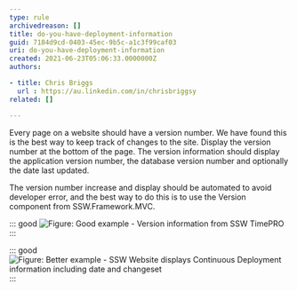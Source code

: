 ```yaml
---
type: rule
archivedreason: []
title: do-you-have-deployment-information
guid: 7184d9cd-0403-45ec-9b5c-a1c3f99caf03
uri: do-you-have-deployment-information
created: 2021-06-23T05:06:33.0000000Z
authors: 

- title: Chris Briggs
  url : https://au.linkedin.com/in/chrisbriggsy
related: []

---
```


<!--endintro-->

Every page on a website should have a version number. We have found this is the best way to keep track of changes to the site. Display the version number at the bottom of the page. The version information should display the application version number, the database version number and optionally the date last updated.

The version number increase and display should be automated to avoid developer error, and the best way to do this is to use the Version component from SSW.Framework.MVC.

::: good
![Figure: Good example - Version information from SSW TimePRO](https://user-images.githubusercontent.com/86330564/123016650-6ee40500-d40e-11eb-9b2a-baf287e9afa6.png)
:::



::: good
![Figure: Better example - SSW Website displays Continuous Deployment information including date and changeset](https://user-images.githubusercontent.com/86330564/123016707-8de29700-d40e-11eb-81cb-3b1e3da18cae.png)
:::


